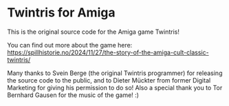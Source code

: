 # Twintris for Amiga

This is the original source code for the Amiga game Twintris!

You can find out more about the game here: https://spillhistorie.no/2024/11/27/the-story-of-the-amiga-cult-classic-twintris/

Many thanks to Svein Berge (the original Twintris programmer) for releasing the source code to the public, and to Dieter Mückter from former Digital Marketing for giving his permission to do so! Also a special thank you to Tor Bernhard Gausen for the music of the game! :)
